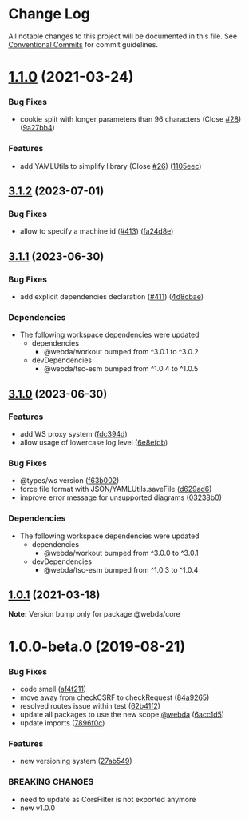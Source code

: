 # Change Log

All notable changes to this project will be documented in this file.
See [Conventional Commits](https://conventionalcommits.org) for commit guidelines.

# [1.1.0](https://github.com/loopingz/webda.io/compare/@webda/core@1.0.1...@webda/core@1.1.0) (2021-03-24)


### Bug Fixes

* cookie split with longer parameters than 96 characters (Close [#28](https://github.com/loopingz/webda.io/issues/28)) ([9a27bb4](https://github.com/loopingz/webda.io/commit/9a27bb413eb4bab2e8de9b446746ebf93800e21a))


### Features

* add YAMLUtils to simplify library (Close [#26](https://github.com/loopingz/webda.io/issues/26)) ([1105eec](https://github.com/loopingz/webda.io/commit/1105eec6f44aad503262b7af844874b6be00712b))





## [3.1.2](https://github.com/loopingz/webda.io/compare/core-v3.1.1...core-v3.1.2) (2023-07-01)


### Bug Fixes

* allow to specify a machine id ([#413](https://github.com/loopingz/webda.io/issues/413)) ([fa24d8e](https://github.com/loopingz/webda.io/commit/fa24d8ec00340903e180ba16dc7dbf5765430d21))

## [3.1.1](https://github.com/loopingz/webda.io/compare/core-v3.1.0...core-v3.1.1) (2023-06-30)


### Bug Fixes

* add explicit dependencies declaration ([#411](https://github.com/loopingz/webda.io/issues/411)) ([4d8cbae](https://github.com/loopingz/webda.io/commit/4d8cbae4d6d31b62df98832591bc97ca77ae6a69))


### Dependencies

* The following workspace dependencies were updated
  * dependencies
    * @webda/workout bumped from ^3.0.1 to ^3.0.2
  * devDependencies
    * @webda/tsc-esm bumped from ^1.0.4 to ^1.0.5

## [3.1.0](https://github.com/loopingz/webda.io/compare/core-v3.0.2...core-v3.1.0) (2023-06-30)


### Features

* add WS proxy system ([fdc394d](https://github.com/loopingz/webda.io/commit/fdc394de666d74e9130d29fb6d4ddd67b650430f))
* allow usage of lowercase log level ([6e8efdb](https://github.com/loopingz/webda.io/commit/6e8efdbbdfee1cbe1bcb04e9daf17a4aab89ae1f))


### Bug Fixes

* @types/ws version ([f63b002](https://github.com/loopingz/webda.io/commit/f63b0025b72f96f4282fbd30232f02164134ed5e))
* force file format with JSON/YAMLUtils.saveFile ([d629ad6](https://github.com/loopingz/webda.io/commit/d629ad6ac62ae059cdec9700a48813d489316325))
* improve error message for unsupported diagrams ([03238b0](https://github.com/loopingz/webda.io/commit/03238b072ad3525ed463212fc77463f958259f90))


### Dependencies

* The following workspace dependencies were updated
  * dependencies
    * @webda/workout bumped from ^3.0.0 to ^3.0.1
  * devDependencies
    * @webda/tsc-esm bumped from ^1.0.3 to ^1.0.4

## [1.0.1](https://github.com/loopingz/webda.io/compare/@webda/core@1.0.0...@webda/core@1.0.1) (2021-03-18)

**Note:** Version bump only for package @webda/core





# 1.0.0-beta.0 (2019-08-21)


### Bug Fixes

* code smell ([af4f211](https://github.com/loopingz/webda/commit/af4f211))
* move away from checkCSRF to checkRequest ([84a9265](https://github.com/loopingz/webda/commit/84a9265))
* resolved routes issue within test ([62b41f2](https://github.com/loopingz/webda/commit/62b41f2))
* update all packages to use the new scope [@webda](https://github.com/webda) ([6acc1d5](https://github.com/loopingz/webda/commit/6acc1d5))
* update imports ([7896f0c](https://github.com/loopingz/webda/commit/7896f0c))


### Features

* new versioning system ([27ab549](https://github.com/loopingz/webda/commit/27ab549))


### BREAKING CHANGES

* need to update as CorsFilter is not exported anymore
* new v1.0.0
